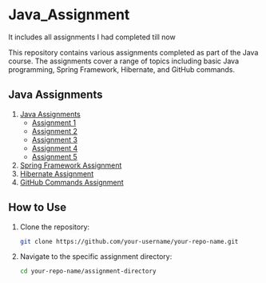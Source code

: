 # Java_Assignment
It includes all assignments I had completed till now


This repository contains various assignments completed as part of the Java course. The assignments cover a range of topics including basic Java programming, Spring Framework, Hibernate, and GitHub commands.


## Java Assignments
1. [Java Assignments](#java-assignments)
   - [Assignment 1](#assignment-1)
   - [Assignment 2](#assignment-2)
   - [Assignment 3](#assignment-3)
   - [Assignment 4](#assignment-4)
   - [Assignment 5](#assignment-5)
2. [Spring Framework Assignment](#spring-framework-assignment)
3. [Hibernate Assignment](#hibernate-assignment)
4. [GitHub Commands Assignment](#github-commands-assignment)





## How to Use

1. Clone the repository:
    ```bash
    git clone https://github.com/your-username/your-repo-name.git
    ```
2. Navigate to the specific assignment directory:
    ```bash
    cd your-repo-name/assignment-directory
    ```




